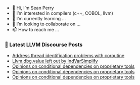- 👋 Hi, I’m Sean Perry
- 👀 I’m interested in compilers (c++, COBOL, llvm)
- 🌱 I’m currently learning ...
- 💞️ I’m looking to collaborate on ...
- 📫 How to reach me ...

<!---
s66perry/s66perry is a ✨ special ✨ repository because its `README.md` (this file) appears on your GitHub profile.
You can click the Preview link to take a look at your changes.
--->
### 📕 Latest LLVM Discourse Posts

<!-- DISCOURSE-LLVM:START -->
- [Address thread identification problems with coroutine](https://discourse.llvm.org/t/address-thread-identification-problems-with-coroutine/62015?page=2#post_30)
- [Llvm.dbg.value left out by IndVarSimplify](https://discourse.llvm.org/t/llvm-dbg-value-left-out-by-indvarsimplify/62291#post_1)
- [Opinions on conditional dependencies on proprietary tools](https://discourse.llvm.org/t/opinions-on-conditional-dependencies-on-proprietary-tools/62236#post_20)
- [Opinions on conditional dependencies on proprietary tools](https://discourse.llvm.org/t/opinions-on-conditional-dependencies-on-proprietary-tools/62236#post_19)
- [Opinions on conditional dependencies on proprietary tools](https://discourse.llvm.org/t/opinions-on-conditional-dependencies-on-proprietary-tools/62236#post_18)
<!-- DISCOURSE-LLVM:END -->
